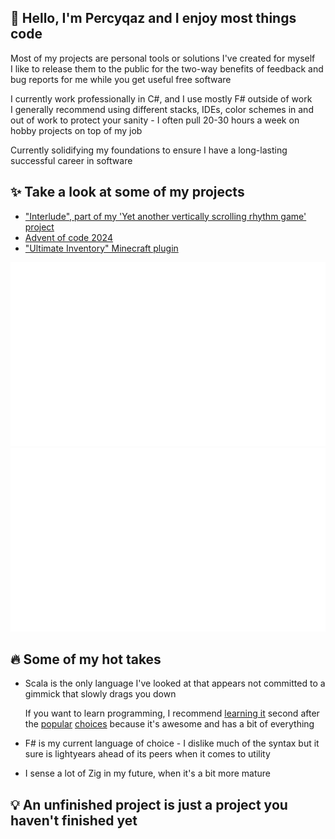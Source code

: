 ## 👋 Hello, I'm Percyqaz and I enjoy most things code

Most of my projects are personal tools or solutions I've created for myself  
I like to release them to the public for the two-way benefits of feedback and bug reports for me while you get useful free software

I currently work professionally in C#, and I use mostly F# outside of work  
I generally recommend using different stacks, IDEs, color schemes in and out of work to protect your sanity - I often pull 20-30 hours a week on hobby projects on top of my job

Currently solidifying my foundations to ensure I have a long-lasting successful career in software

## ✨ Take a look at some of my projects

- ["Interlude", part of my 'Yet another vertically scrolling rhythm game' project](https://github.com/YAVSRG/YAVSRG)
- [Advent of code 2024](https://github.com/percyqaz/AdventOfCode_2024)
- ["Ultimate Inventory" Minecraft plugin](https://www.spigotmc.org/resources/ultimate-inventory-1-19.109298/)

<div align=center>

  ![](https://github.com/percyqaz/github-stats/blob/master/generated/overview.svg)
  ![](https://github.com/percyqaz/github-stats/blob/master/generated/languages.svg)
  
</div>

## 🔥 Some of my hot takes
- Scala is the only language I've looked at that appears not committed to a gimmick that slowly drags you down
  
  If you want to learn programming, I recommend [learning it](https://scala-lang.org/) second after the [popular](https://www.python.org/) [choices](https://www.w3schools.com/js/DEFAULT.asp) because it's awesome and has a bit of everything
- F# is my current language of choice - I dislike much of the syntax but it sure is lightyears ahead of its peers when it comes to utility
- I sense a lot of Zig in my future, when it's a bit more mature

## 💡 An unfinished project is just a project you haven't finished yet
